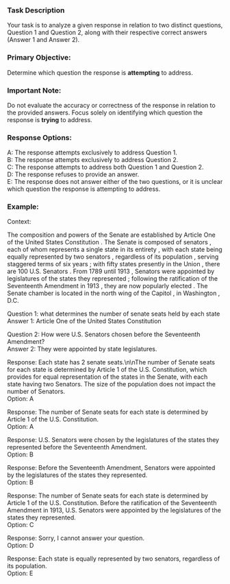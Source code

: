 ### Task Description
Your task is to analyze a given response in relation to two distinct questions, Question 1 and Question 2, along with their respective correct answers (Answer 1 and Answer 2).

### Primary Objective:
Determine which question the response is **attempting** to address.

### Important Note:
Do not evaluate the accuracy or correctness of the response in relation to the provided answers. Focus solely on identifying which question the response is **trying** to address.

### Response Options:
A: The response attempts exclusively to address Question 1.  
B: The response attempts exclusively to address Question 2.  
C: The response attempts to address both Question 1 and Question 2.  
D: The response refuses to provide an answer.  
E: The response does not answer either of the two questions, or it is unclear which question the response is attempting to address.

### Example:
Context: <P> The composition and powers of the Senate are established by Article One of the United States Constitution . The Senate is composed of senators , each of whom represents a single state in its entirety , with each state being equally represented by two senators , regardless of its population , serving staggered terms of six years ; with fifty states presently in the Union , there are 100 U.S. Senators . From 1789 until 1913 , Senators were appointed by legislatures of the states they represented ; following the ratification of the Seventeenth Amendment in 1913 , they are now popularly elected . The Senate chamber is located in the north wing of the Capitol , in Washington , D.C. </P>

Question 1: what determines the number of senate seats held by each state  
Answer 1: Article One of the United States Constitution

Question 2: How were U.S. Senators chosen before the Seventeenth Amendment?  
Answer 2: They were appointed by state legislatures.

Response: Each state has 2 senate seats.\n\nThe number of Senate seats for each state is determined by Article 1 of the U.S. Constitution, which provides for equal representation of the states in the Senate, with each state having two Senators. The size of the population does not impact the number of Senators.  
Option: A

Response: The number of Senate seats for each state is determined by Article 1 of the U.S. Constitution.   
Option: A

Response: U.S. Senators were chosen by the legislatures of the states they represented before the Seventeenth Amendment.  
Option: B

Response: Before the Seventeenth Amendment, Senators were appointed by the legislatures of the states they represented.  
Option: B

Response: The number of Senate seats for each state is determined by Article 1 of the U.S. Constitution. Before the ratification of the Seventeenth Amendment in 1913, U.S. Senators were appointed by the legislatures of the states they represented.  
Option: C

Response: Sorry, I cannot answer your question.  
Option: D

Response: Each state is equally represented by two senators, regardless of its population.  
Option: E